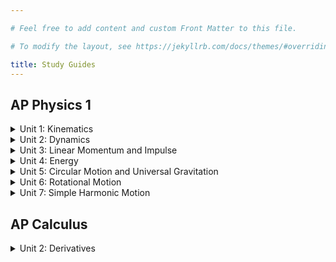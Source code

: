 ```yaml
---

# Feel free to add content and custom Front Matter to this file.

# To modify the layout, see https://jekyllrb.com/docs/themes/#overriding-theme-defaults

title: Study Guides
---
```


## AP Physics 1

<details>
    <summary>Unit 1: Kinematics</summary>
    <ul>
        <li> <a style="margin-left: 40px" href="https://drive.google.com/open?id=118keWWOE1CT9AkRB8_kMghHLbmojHr237Px84SN0Nmo" target="_blank">Google Docs Link</a> </li>
        <li> <a style="margin-left: 40px" href="/guides/physicsv1">Study Guide </a> </li>
    </ul>
</details>

<details>
    <summary>Unit 2: Dynamics</summary>
    <ul>
        <li> <a style="margin-left: 40px" href="https://drive.google.com/open?id=13uz5xHLqPX7G5EYXcuttYSUU0_8hClMcEVHpOD59MWY" target="_blank">Google Docs Link</a> </li>
        <li> <a style="margin-left: 40px" href="/guides/physicsv2">Study Guide </a> </li>
    </ul>
</details>

<details>
    <summary>Unit 3: Linear Momentum and Impulse</summary>
    <ul>
        <li> <a style="margin-left: 40px" href="https://drive.google.com/open?id=1BL399XnAKNa_KjTF5S_-bkDLTsQGskSF5QrvBwucLAc" target="_blank">Google Docs Link</a> </li>
        <li> <a style="margin-left: 40px" href="/guides/physicsv3">Study Guide </a> </li>
    </ul>
</details>

<details>
    <summary>Unit 4: Energy</summary>
    <ul>
        <li> <a style="margin-left: 40px" href="https://drive.google.com/open?id=1COzZoK35ikT1tkIL3DCvkXbeiWmDED0oFZJUyaQN-Og" target="_blank">Google Docs Link</a> </li>
        <li> <a style="margin-left: 40px" href="/guides/physicsv4">Study Guide </a> </li>
    </ul>
</details>

<details>
    <summary>Unit 5: Circular Motion and Universal Gravitation</summary>
    <ul>
        <li> <a style="margin-left: 40px" href="https://drive.google.com/open?id=1Gpsrgf-ow4uWcZQN9i3aQjcTCRTKJETaW4w8g-f4SFE" target="_blank">Google Docs Link</a> </li>
        <li> <a style="margin-left: 40px" href="/guides/physicsv5">Study Guide </a> </li>
    </ul>
</details>

<details>
    <summary>Unit 6: Rotational Motion</summary>
    <ul>
        <li> <a style="margin-left: 40px" href="https://drive.google.com/open?id=1Ctm-WN26UWDP0OBaJZpLEiF-qUhOBJsxntHRRVijggM" target="_blank">Google Docs Link</a> </li>
        <li> <a style="margin-left: 40px" href="/guides/physicsv6">Study Guide </a> </li>
    </ul>
</details>

<details>
    <summary>Unit 7: Simple Harmonic Motion</summary>
    <ul>
        <li> <a style="margin-left: 40px" href="https://drive.google.com/open?id=1DDhbPQNIORxGkdQrZWfQy6G6AHPyiv3UKnW0MMG_yt8" target="_blank">Google Docs Link</a> </li>
        <li> <a style="margin-left: 40px" href="/guides/physicsv7">Study Guide </a> </li>
    </ul>
</details>


## AP Calculus

<details>
    <summary>Unit 2: Derivatives</summary>
    <ul>
        <li> <a style="margin-left: 40px" href="https://drive.google.com/open?id=1xXArLMCCEmbaN-9fxx4bQoA0r3GESzeTAcwc_pmsNok" target="_blank">Google Docs Link</a> </li>
        <li> <a style="margin-left: 40px" href="/guides/calcv2">Study Guide </a> </li>
    </ul>
</details>


